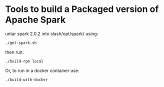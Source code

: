 # Tools to build a Packaged version of Apache Spark

untar spark 2.0.2 into slash/opt/spark/ using:

```
./get-spark.sh
```

then run:

```
./build-rpm local
```

Or, to run in a docker container use:

```
./build-with-docker
```
